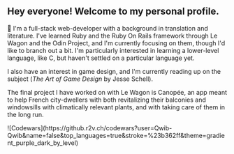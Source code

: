 **Hey everyone! Welcome to my personal profile.**
---
🌱 I'm a full-stack web-developer with a background in translation and literature. I've learned Ruby and the Ruby On Rails framework through Le Wagon and the Odin Project, and I'm currently focusing on them, though I'd like to branch out a bit. I'm particularly interested in learning a lower-level language, like C, but haven't settled on a particular language yet.

I also have an interest in game design, and I'm currently reading up on the subject (*The Art of Game Design* by Jesse Schell).

The final project I have worked on with Le Wagon is Canopée, an app meant to help French city-dwellers with both revitalizing their balconies and windowsills with climatically relevant plants, and with taking care of them in the long run.

<p>
  ![Codewars](https://github.r2v.ch/codewars?user=Qwib-Qwib&name=false&top_languages=true&stroke=%23b362ff&theme=gradient_purple_dark_by_level)
</p>
<!--
**Qwib-Qwib/Qwib-Qwib** is a ✨ _special_ ✨ repository because its `README.md` (this file) appears on your GitHub profile.

Here are some ideas to get you started:

- 🔭 I’m currently working on ...
- 🌱 I’m currently learning ...
- 👯 I’m looking to collaborate on ...
- 🤔 I’m looking for help with ...
- 💬 Ask me about ...
- 📫 How to reach me: ...
- 😄 Pronouns: ...
- ⚡ Fun fact: ...
-->
